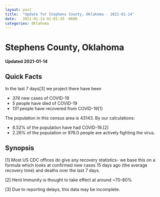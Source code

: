 ```yaml
---
layout: post
title:  "Update for Stephens County, Oklahoma - 2021-01-14"
date:   2021-01-14 01:01:29 -0600
categories: Oklahoma
---
```


# Stephens County, Oklahoma
#### Updated 2021-01-14

## Quick Facts

In the last 7 days[3] we project there have been
- *374* new cases of COVID-19
- *5* people have died of COVID-19
- *131* people have recovered from COVID-19[1]

The population in this census area is 43143. By our calculations:
- 8.52% of the population have had COVID-19.[2]
- 2.26% of the population or 976.0 people are actively fighting the virus.

## Synopsis




[1] Most US CDC offices do give any recovery statistics- we base this on a formula which looks at confirmed new cases
15 days ago (the average recovery time) and deaths over the last 7 days.

[2] Herd Immunity is thought to take effect at around ~70-80%

[3] Due to reporting delays, this data may be incomplete.
 
    